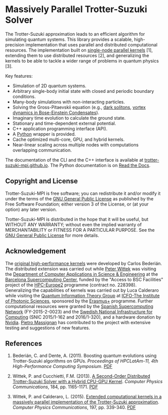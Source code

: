 Massively Parallel Trotter-Suzuki Solver
========================================

The Trotter-Suzuki approximation leads to an efficient algorithm for simulating quantum systems. This library provides a scalable, high-precision implementation that uses parallel and distributed computational resources. The implementation built on [single-node parallel kernels](https://bitbucket.org/zzzoom/trottersuzuki) [1], extending them to use distributed resources [2], and generalizing the kernels to be able to tackle a wider range of problems in quantum physics [3].

Key features:

  - Simulation of 2D quantum systems.
  - Arbitrary single-body initial state with closed and periodic boundary conditions.
  - Many-body simulations with non-interacting particles.
  - Solving the Gross-Pitaevskii equation (e.g., [dark solitons](https://github.com/Lucacalderaro/Master-Thesis/blob/master/Soliton%20generation%20on%20Bose-Einstein%20Condensate.ipynb), [vortex dynamics in Bose-Einstein Condensates](http://nbviewer.jupyter.org/github/trotter-suzuki-mpi/notebooks/blob/master/Vortex_Dynamics.ipynb)).
  - Imaginary time evolution to calculate the ground state.
  - Stationary and time-dependent external potential.
  - C++ application programming interface (API).
  - A [Python](https://trotter-suzuki-mpi.readthedocs.io/) wrapper is provided.
  - Cache optimized multi-core, GPU, and hybrid kernels.
  - Near-linear scaling across multiple nodes with computations overlapping communication.

The documentation of the CLI and the C++ interface is available at [trotter-suzuki-mpi.github.io](https://trotter-suzuki-mpi.github.io/). The Python documentation is on [Read the Docs](https://trotter-suzuki-mpi.readthedocs.io/).

Copyright and License
---------------------
Trotter-Suzuki-MPI  is free software; you can redistribute it and/or modify it under the terms of the [GNU General Public License](http://www.gnu.org/licenses/gpl-3.0.html) as published by the Free Software Foundation; either version 3 of the License, or (at your option) any later version.

Trotter-Suzuki-MPI is distributed in the hope that it will be useful, but WITHOUT ANY WARRANTY; without even the implied warranty of MERCHANTABILITY or FITNESS FOR A PARTICULAR PURPOSE.  See the [GNU General Public License](http://www.gnu.org/licenses/gpl-3.0.html) for more details.

Acknowledgement
---------------
The [original high-performance kernels](https://bitbucket.org/zzzoom/trottersuzuki) were developed by Carlos Bederián. The distributed extension was carried out while [Peter Wittek](http://peterwittek.com/) was visiting the [Department of Computer Applications in Science \& Engineering](http://www.bsc.es/computer-applications) at the [Barcelona Supercomputing Center](http://www.bsc.es/), funded by the "Access to BSC Facilities" project of the [HPC-Europe2](http://www.hpc-europa.org/) programme (contract no. 228398). Generalizing the capabilities of kernels was carried out by Luca Calderaro while visiting the [Quantum Information Theory Group](https://www.icfo.eu/research/group_details.php?id=19) at [ICFO-The Institute of Photonic Sciences](https://www.icfo.eu/), sponsored by the [Erasmus+](http://ec.europa.eu/programmes/erasmus-plus/index_en.htm) programme. Further computational resources were granted by the [Spanish Supercomputing Network](https://www.bsc.es/marenostrum-support-services/res) (FY-2015-2-0023) and the [Swedish National Infrastructure for Computing](http://www.snic.se/) (SNIC 2015/1-162 and 2016/1-320), and a hardware donation by [Nvidia](https://www.nvidia.com/). [Pietro Massignan](http://users.icfo.es/Pietro.Massignan/) has contributed to the project with extensive testing and suggestions of new features.

References
----------

  1. Bederián, C. and Dente, A. (2011). Boosting quantum evolutions using Trotter-Suzuki algorithms on GPUs. *Proceedings of HPCLatAm-11, 4th High-Performance Computing Symposium*. [PDF](http://www.famaf.unc.edu.ar/grupos/GPGPU/boosting_trotter-suzuki.pdf)

  2. Wittek, P. and Cucchietti, F.M. (2013). [A Second-Order Distributed Trotter-Suzuki Solver with a Hybrid CPU-GPU Kernel](http://dx.doi.org/10.1016/j.cpc.2012.12.008). *Computer Physics Communications*, 184, pp. 1165-1171. [PDF](http://arxiv.org/pdf/1208.2407)

  3. Wittek, P. and Calderaro, L. (2015). [Extended computational kernels in a massively parallel implementation of the Trotter-Suzuki approximation](http://dx.doi.org/10.1016/j.cpc.2015.07.017). *Computer Physics Communications*, 197, pp. 339-340. [PDF](https://www.researchgate.net/profile/Peter_Wittek/publication/280962265_Extended_Computational_Kernels_in_a_Massively_Parallel_Implementation_of_the_TrotterSuzuki_Approximation/links/55cebd1f08aee19936fc5dcf.pdf)
